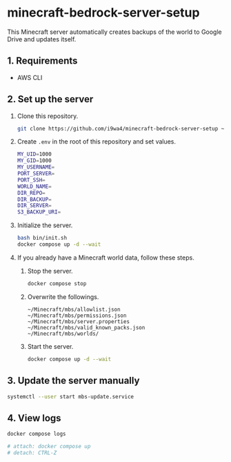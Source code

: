 # minecraft-bedrock-server-setup

This Minecraft server automatically creates backups of the world to Google Drive and updates itself.

## 1. Requirements

- AWS CLI

## 2. Set up the server

1. Clone this repository.
    ```sh
    git clone https://github.com/i9wa4/minecraft-bedrock-server-setup ~/mbs/minecraft-bedrock-server-setup
    ```
1. Create `.env` in the root of this repository and set values.

    ```sh
    MY_UID=1000
    MY_GID=1000
    MY_USERNAME=
    PORT_SERVER=
    PORT_SSH=
    WORLD_NAME=
    DIR_REPO=
    DIR_BACKUP=
    DIR_SERVER=
    S3_BACKUP_URI=
    ```

1. Initialize the server.

    ```sh
    bash bin/init.sh
    docker compose up -d --wait
    ```

1. If you already have a Minecraft world data, follow these steps.
    1. Stop the server.

        ```sh
        docker compose stop
        ```

    1. Overwrite the followings.

        ```plaintext
        ~/Minecraft/mbs/allowlist.json
        ~/Minecraft/mbs/permissions.json
        ~/Minecraft/mbs/server.properties
        ~/Minecraft/mbs/valid_known_packs.json
        ~/Minecraft/mbs/worlds/
        ```

    1. Start the server.

        ```sh
        docker compose up -d --wait
        ```

## 3. Update the server manually

```sh
systemctl --user start mbs-update.service
```

## 4. View logs

```sh
docker compose logs

# attach: docker compose up
# detach: CTRL-Z
```
